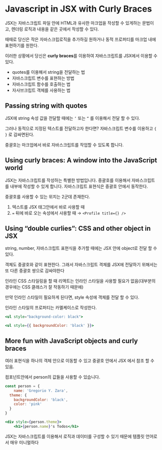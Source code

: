 # Javascript in JSX with Curly Braces

JSX는 자바스크립트 파일 안에 HTML과 유사한 마크업을 작성할 수 있게하는 문법이고, 렌더링 로직과 내용을 같은 곳에서 작성할 수 있다.

때때로 당신은 작은 자바스크립로직을 추가하길 원하거나 동적 프로퍼티를 마크업 내에 표현하기를 원한다.

이러한 상황에서 당신은 **curly braces**를 이용하여 자바스크립트를 JSX에서 이용할 수 있다.

- quotes를 이용해서 string을 전달하는 법
- 자바스크립트 변수를 표현하는 방법
- 자바스크립트 함수를 호출하는 법
- 자사브크립트 객체를 사용하는 법

## Passing string with quotes

JSX에 string 속성 값을 전달할 때에는 `‘` 또는 `“` 를 이용해서 전달 할 수 있다.

그러나 동적으로 지정된 텍스트를 전달하고자 한다면? 자바스크립트 변수를 이용하고 `{ }` 로 감싸면된다.

중괄호는 마크업에서 바로 자바스크립트를 작업할 수 있도록 합니다.

## Using curly braces: A window into the JavaScript world

JSX는 자바스크립트를 작성하는 특별한 방법입니다. 중괄호를 이용해서 자바스크립트를 내부에 작성할 수 있게 합니다. 자바스크립트 표현식은 중괄호 안에서 동작한다.

중괄호를 사용할 수 있는 위치는 2군데 존재한다.

1. 텍스트를 JSX 태그안에서 바로 사용할 때
2. `=` 뒤에 바로 오는 속성에서 사용할 때 → `<Profile title={} />`

## Using “double curlies”: CSS and other object in JSX

string, number, 자바스크립트 표현식을 추가할 때에는 JSX 안에 object로 전달 할 수 있다.

객체도 중괄호와 같이 표현한다. 그래서 자바스크립트 격체를 JSX에 전달하기 위해서는 또 다른 중괄호 쌍으로 감싸야한다

인라인 CSS 스타일링을 할 때 리액트는 인라인 스타일을 사용할 필요가 없음(대부분의 경우에는 CSS 클래스가 잘 작동하기 때문에)

만약 인라인 스타일이 필요하게 된다면, style 속성에 객체를 전달 할 수 있다.

인라인 스타일의 프로퍼티는 카멜케이스로 작성한다.

```jsx
<ul style="background-color: black">

<ul style={{ backgroundColor: 'black' }}>
```

## More fun with JavaScript objects and curly braces

여러 표현식을 하나의 객체 안으로 이동할 수 있고 중괄호 안에서 JSX 에서 참조 할 수 있음.

컴포넌트안에서 person의 값들을 사용할 수 있습니다.

```jsx
const person = {
	name: 'Gregorio Y. Zara',
  theme: {
    backgroundColor: 'black',
    color: 'pink'
  }
}

<div style={person.theme}>
	<h1>{person.name}'s Todos</h1>
```

JSX는 자바스크립트를 이용해서 로직과 데이터를 구성할 수 있기 때문에 템플릿 언어로서 매우 미니멀하다
